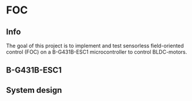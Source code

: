 # FOC

## Info

The goal of this project is to implement and test sensorless field-oriented control (FOC) on a B-G431B-ESC1 microcontroller to control BLDC-motors.

## B-G431B-ESC1

## System design
